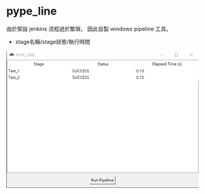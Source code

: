 # pype_line
由於架設 jenkins 流程過於繁瑣， 因此自製 windows pipeline 工具。

- stage名稱/stage狀態/執行時間

![demo1](https://github.com/weitsunglin/PYPE_LINE/blob/main/demo.jpg)